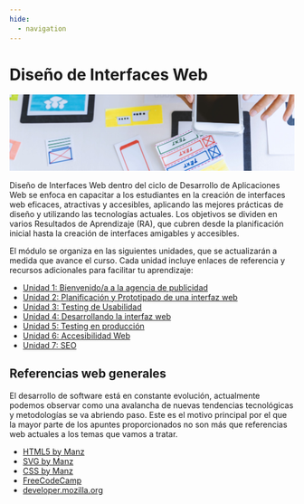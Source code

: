 ```yaml
---
hide:
  - navigation
---
```


# Diseño de Interfaces Web

![](assets/referencias.jpg)


Diseño de Interfaces Web dentro del ciclo de Desarrollo de Aplicaciones Web se enfoca en capacitar a los estudiantes en la creación de interfaces web eficaces, atractivas y accesibles, aplicando las mejores prácticas de diseño y utilizando las tecnologías actuales. Los objetivos se dividen en varios Resultados de Aprendizaje (RA), que cubren desde la planificación inicial hasta la creación de interfaces amigables y accesibles.

El módulo se organiza en las siguientes unidades, que se actualizarán a medida que avance el curso. Cada unidad incluye enlaces de referencia y recursos adicionales para facilitar tu aprendizaje:

* [Unidad 1: Bienvenido/a a la agencia de publicidad](ud1-introduccion-al-diseno.md)
* [Unidad 2: Planificación y Prototipado de una interfaz web](ud2-planificacion-prototipado.md)
* [Unidad 3: Testing de Usabilidad](ud3-Testing-Usabilidad.md)
* [Unidad 4: Desarrollando la interfaz web](ud4-0-desarrollando-la-interfaz.md)
* [Unidad 5: Testing en producción]()
* [Unidad 6: Accesibilidad Web](ud6-accesibilidad-web.md)
* [Unidad 7: SEO ](ud7-SEO.md)

## Referencias web generales

El desarrollo de software está en constante evolución, actualmente podemos observar como una avalancha de nuevas tendencias tecnológicas y metodologías se va abriendo paso. Este es el motivo principal por el que la mayor parte de los apuntes proporcionados no son más que referencias web actuales a los temas que vamos a tratar.

* [HTML5 by Manz](https://lenguajehtml.com/html/)
* [SVG by Manz](https://lenguajehtml.com/svg/)
* [CSS by Manz](https://lenguajecss.com/css/)
* [FreeCodeCamp](https://www.freecodecamp.org/)
* [developer.mozilla.org](https://developer.mozilla.org/es/docs/Web/JavaScript)


